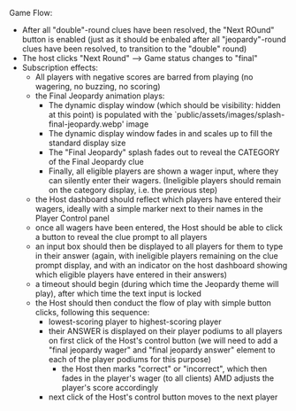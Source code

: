 Game Flow:

- After all "double"-round clues have been resolved, the "Next ROund" button is enabled (just as it should be enbaled after all "jeopardy"-round clues have been resolved, to transition to the "double" round)
- The host clicks "Next Round" --> Game status changes to "final"
- Subscription effects:
  - All players with negative scores are barred from playing (no wagering, no buzzing, no scoring)
  - the Final Jeopardy animation plays:
    - The dynamic display window (which should be visibility: hidden at this point) is populated with the `public/assets/images/splash-final-jeopardy.webp' image
    - The dynamic display window fades in and scales up to fill the standard display size
    - The "Final Jeopardy" splash fades out to reveal the CATEGORY of the Final Jeopardy clue
    - Finally, all eligible players are shown a wager input, where they can silently enter their wagers.  (Ineligible players should remain on the category display, i.e. the previous step)
  - the Host dashboard should reflect which players have entered their wagers, ideally with a simple marker next to their names in the Player Control panel
  - once all wagers have been entered, the Host should be able to click a button to reveal the clue prompt to all players
  - an input box should then be displayed to all players for them to type in their answer (again, with ineligible players remaining on the clue prompt display, and with an indicator on the host dashboard showing which eligible players have entered in their answers)
  - a timeout should begin (during which time the Jeopardy theme will play), after which time the text input is locked
  - the Host should then conduct the flow of play with simple button clicks, following this sequence:
    - lowest-scoring player to highest-scoring player
    - their ANSWER is displayed on their player podiums to all players on first click of the Host's control button (we will need to add a "final jeopardy wager" and "final jeopardy answer" element to each of the player podiums for this purpose)
      - the Host then marks "correct" or "incorrect", which then fades in the player's wager (to all clients) AMD adjusts the player's score accordingly
    - next click of the Host's control button moves to the next player

